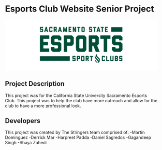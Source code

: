 # Esports Club Website Senior Project
![alt text](https://github.com/MARTYC0DES/seniorProject/blob/b30f6fea298aa09d83448baeaf10e87103bd679e/images/esports.png?raw=true)

## Project Description
This project was for the California State University Sacramento Esports Club. This project was to help the club have more outreach and allow for the club to have a more professional look.

## Developers
This project was created by The Stringers team comprised of:
	-Martin Dominguez
	-Derrick Mar
	-Harpreet Padda
	-Daniel Sagredos
	-Gagandeep Singh
	-Shaya Zahedi